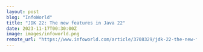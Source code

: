 ```yaml
---
layout: post
blog: "InfoWorld"
title: "JDK 22: The new features in Java 22"
date: 2023-11-17T00:30:00Z
image: images/infoworld.png
remote_url: "https://www.infoworld.com/article/3708329/jdk-22-the-new-features-in-java-22.html#tk.rss_applicationdevelopment"
---
```

